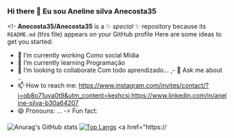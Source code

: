 ### Hi there 👋 Eu sou Aneline silva Anecosta35
<!-
**Anecosta35/Anecosta35** is a ✨ _special_ ✨ repository because its `README.md` (this file) appears on your GitHub profile
Here are some ideas to get you started:
- 🔭 I’m currently working  Como social Mídia
- 🌱 I’m currently learning  Programação                                                                                                                                    
- 👯 I’m looking to collaborate Com todo aprendizado... 
,- 💬 Ask me about ..
- 📫 How to reach me:  https://www.instagram.com/invites/contact/?i=qb8o71uya0t9&utm_content=kexhcsj,https://www.linkedin.com/in/aneline-silva-b30a64207 
- 😄 Pronouns: ...
-⚡ Fun fact:
<div>
  
  ![Anurag's GitHub stats](https://github-readme-stats.vercel.app/api?username=anuraghazra&show_icons=true&theme=radical)
 [![Top Langs](https://github-readme-stats.vercel.app/api/top-langs/?username=anuraghazra&layout=compact)](https://github.com/anuraghazra/github-readme-stats)
  <a href="https://
           
    
    
    
    
   
    
